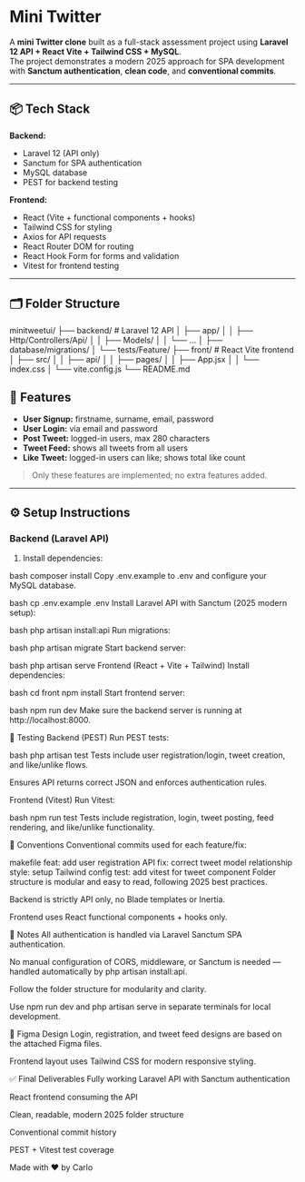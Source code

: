 # Mini Twitter

A **mini Twitter clone** built as a full-stack assessment project using **Laravel 12 API + React Vite + Tailwind CSS + MySQL**.  
The project demonstrates a modern 2025 approach for SPA development with **Sanctum authentication**, **clean code**, and **conventional commits**.

---

## 📦 Tech Stack

**Backend:**  
- Laravel 12 (API only)  
- Sanctum for SPA authentication  
- MySQL database  
- PEST for backend testing  

**Frontend:**  
- React (Vite + functional components + hooks)  
- Tailwind CSS for styling  
- Axios for API requests  
- React Router DOM for routing  
- React Hook Form for forms and validation  
- Vitest for frontend testing  

---

## 🗂 Folder Structure


minitweetui/
├── backend/ # Laravel 12 API
│ ├── app/
│ │ ├── Http/Controllers/Api/
│ │ ├── Models/
│ │ └── ...
│ ├── database/migrations/
│ └── tests/Feature/
├── front/ # React Vite frontend
│ ├── src/
│ │ ├── api/
│ │ ├── pages/
│ │ ├── App.jsx
│ │ └── index.css
│ └── vite.config.js
└── README.md


## 🎯 Features

- **User Signup:** firstname, surname, email, password  
- **User Login:** via email and password  
- **Post Tweet:** logged-in users, max 280 characters  
- **Tweet Feed:** shows all tweets from all users  
- **Like Tweet:** logged-in users can like; shows total like count  

> Only these features are implemented; no extra features added.

---

## ⚙️ Setup Instructions

### Backend (Laravel API)

1. Install dependencies:

bash
composer install
Copy .env.example to .env and configure your MySQL database.

bash
cp .env.example .env
Install Laravel API with Sanctum (2025 modern setup):

bash
php artisan install:api
Run migrations:

bash
php artisan migrate
Start backend server:

bash
php artisan serve
Frontend (React + Vite + Tailwind)
Install dependencies:

bash
cd front
npm install
Start frontend server:

bash
npm run dev
Make sure the backend server is running at http://localhost:8000.



🧪 Testing
Backend (PEST)
Run PEST tests:

bash
php artisan test
Tests include user registration/login, tweet creation, and like/unlike flows.

Ensures API returns correct JSON and enforces authentication rules.

Frontend (Vitest)
Run Vitest:

bash
npm run test
Tests include registration, login, tweet posting, feed rendering, and like/unlike functionality.



📌 Conventions
Conventional commits used for each feature/fix:

makefile
feat: add user registration API
fix: correct tweet model relationship
style: setup Tailwind config
test: add vitest for tweet component
Folder structure is modular and easy to read, following 2025 best practices.

Backend is strictly API only, no Blade templates or Inertia.

Frontend uses React functional components + hooks only.


🔑 Notes
All authentication is handled via Laravel Sanctum SPA authentication.

No manual configuration of CORS, middleware, or Sanctum is needed — handled automatically by php artisan install:api.

Follow the folder structure for modularity and clarity.

Use npm run dev and php artisan serve in separate terminals for local development.



🎨 Figma Design
Login, registration, and tweet feed designs are based on the attached Figma files.

Frontend layout uses Tailwind CSS for modern responsive styling.



✅ Final Deliverables
Fully working Laravel API with Sanctum authentication

React frontend consuming the API

Clean, readable, modern 2025 folder structure

Conventional commit history

PEST + Vitest test coverage

Made with ❤️ by Carlo

